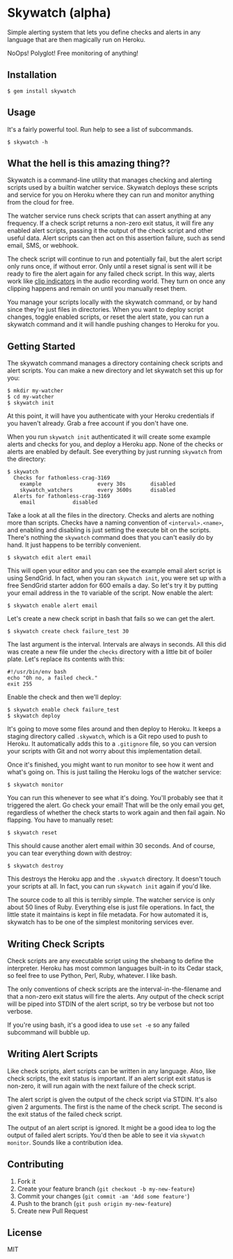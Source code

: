 # Skywatch (alpha)

Simple alerting system that lets you define checks and alerts in any
language that are then magically run on Heroku.

NoOps! Polyglot! Free monitoring of anything!

## Installation

    $ gem install skywatch

## Usage

It's a fairly powerful tool. Run help to see a list of subcommands.

    $ skywatch -h

## What the hell is this amazing thing??

Skywatch is a command-line utility that manages checking and alerting
scripts used by a builtin watcher service. Skywatch deploys these
scripts and service for you on Heroku where they can run and monitor
anything from the cloud for free.

The watcher service runs check scripts that can assert
anything at any frequency. If a check script returns a non-zero exit status, 
it will fire any enabled alert scripts, passing it the output of the
check script and other useful data. Alert scripts can then act on this
assertion failure, such as send email, SMS, or webhook.

The check script will continue to run and potentially fail, but the
alert script only runs once, if without error. Only until a reset signal
is sent will it be ready to fire the alert again for any failed check
script. In this way, alerts work like [clip
indicators](http://help.adobe.com/en_US/audition/cs/using/WS58a04a822e3e5010548241038980c2c5-7f93.html)
in the audio recording world. They turn on once any clipping happens and
remain on until you manually reset them.

You manage your scripts locally with the skywatch command, or by hand
since they're just files in directories. When you want to deploy script
changes, toggle enabled scripts, or reset the alert state, you can run a
skywatch command and it will handle pushing changes to Heroku for you.

## Getting Started

The skywatch command manages a directory containing check scripts and
alert scripts. You can make a new directory and let skywatch set this up
for you:

    $ mkdir my-watcher
    $ cd my-watcher
    $ skywatch init

At this point, it will have you authenticate with your Heroku
credentials if you haven't already. Grab a free account if you don't
have one. 

When you run `skywatch init` authenticated it will create some example
alerts and checks for you, and deploy a Heroku app. None of the checks
or alerts are enabled by default. See everything by just running
`skywatch` from the directory:

    $ skywatch
      Checks for fathomless-crag-3169
        example                  every 30s        disabled
        skywatch_watchers        every 3600s      disabled
      Alerts for fathomless-crag-3169
        email            disabled

Take a look at all the files in the directory. Checks and alerts are nothing
more than scripts. Checks have a naming convention of `<interval>.<name>`,
and enabling and disabling is just setting the execute bit on the
scripts. There's nothing the `skywatch` command does that you can't
easily do by hand. It just happens to be terribly convenient.

    $ skywatch edit alert email

This will open your editor and you can see the example email alert
script is using SendGrid. In fact, when you ran `skywatch init`, you
were set up with a free SendGrid starter addon for 600 emails a day. So
let's try it by putting your email address in the `TO` variable of the
script. Now enable the alert:

    $ skywatch enable alert email

Let's create a new check script in bash that fails so we can get the
alert.

    $ skywatch create check failure_test 30

The last argument is the interval. Intervals are always in seconds. All
this did was create a new file under the `checks` directory with a
little bit of boiler plate. Let's replace its contents with this:

    #!/usr/bin/env bash
    echo "Oh no, a failed check."
    exit 255

Enable the check and then we'll deploy:

    $ skywatch enable check failure_test
    $ skywatch deploy

It's going to move some files around and then deploy to Heroku. It keeps
a staging directory called `.skywatch`, which is a Git repo used to push
to Heroku. It automatically adds this to a `.gitignore` file, so you can
version your scripts with Git and not worry about this implementation
detail.

Once it's finished, you might want to run monitor to see how it went and
what's going on. This is just tailing the Heroku logs of the watcher
service:

    $ skywatch monitor

You can run this whenever to see what it's doing. You'll probably see
that it triggered the alert. Go check your email! That will be the only
email you get, regardless of whether the check starts to work again and
then fail again. No flapping. You have to manually reset:

    $ skywatch reset

This should cause another alert email within 30 seconds. And of course,
you can tear everything down with destroy:
  
    $ skywatch destroy

This destroys the Heroku app and the `.skywatch` directory. It doesn't
touch your scripts at all. In fact, you can run `skywatch init` again if
you'd like. 

The source code to all this is terribly simple. The watcher service is
only about 50 lines of Ruby. Everything else is just file operations.
In fact, the little state it maintains is kept in file metadata. For how
automated it is, skywatch has to be one of the simplest monitoring services
ever.

## Writing Check Scripts

Check scripts are any executable script using the shebang to define the
interpreter. Heroku has most common languages built-in to its Cedar
stack, so feel free to use Python, Perl, Ruby, whatever. I like bash.

The only conventions of check scripts are the interval-in-the-filename and that a non-zero exit status will fire the alerts. Any output of the check script will be piped into STDIN of the alert script, so try be verbose but not too
verbose.

If you're using bash, it's a good idea to use `set -e` so any failed
subcommand will bubble up.

## Writing Alert Scripts

Like check scripts, alert scripts can be written in any language. Also,
like check scripts, the exit status is important. If an alert script
exit status is non-zero, it will run again with the next failure of the check
script. 

The alert script is given the output of the check script via STDIN. It's
also given 2 arguments. The first is the name of the check script. The
second is the exit status of the failed check script.

The output of an alert script is ignored. It might be a good idea to log
the output of failed alert scripts. You'd then be able to see it via
`skywatch monitor`. Sounds like a contribution idea.

## Contributing

1. Fork it
2. Create your feature branch (`git checkout -b my-new-feature`)
3. Commit your changes (`git commit -am 'Add some feature'`)
4. Push to the branch (`git push origin my-new-feature`)
5. Create new Pull Request

## License

MIT

